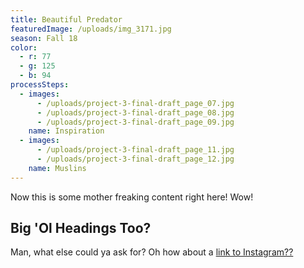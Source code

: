 ```yaml
---
title: Beautiful Predator
featuredImage: /uploads/img_3171.jpg
season: Fall 18
color:
  - r: 77
  - g: 125
  - b: 94
processSteps:
  - images:
      - /uploads/project-3-final-draft_page_07.jpg
      - /uploads/project-3-final-draft_page_08.jpg
      - /uploads/project-3-final-draft_page_09.jpg
    name: Inspiration
  - images:
      - /uploads/project-3-final-draft_page_11.jpg
      - /uploads/project-3-final-draft_page_12.jpg
    name: Muslins
---
```

Now this is some mother freaking content right here! Wow!

## Big 'Ol Headings Too?

Man, what else could ya ask for? Oh how about a [link to Instagram??](https://instagram.com/franknoirot)
